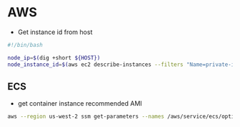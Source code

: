 # AWS

- Get instance id from host

```sh
#!/bin/bash

node_ip=$(dig +short ${HOST})
node_instance_id=$(aws ec2 describe-instances --filters "Name=private-ip-address,Values=${node_ip}" --region us-west-2 | jq -r '.Reservations[0].Instances[0].InstanceId')
```

## ECS

- get container instance recommended AMI

```sh
aws --region us-west-2 ssm get-parameters --names /aws/service/ecs/optimized-ami/amazon-linux-2/recommended | jq -r .Parameters[0].Value | jq -r .image_id
```
